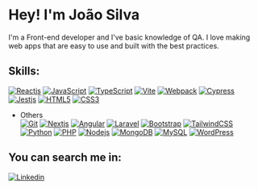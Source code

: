# Hey! I'm João Silva

I'm a Front-end developer and I've basic knowledge of QA. I love making web apps that are easy to use and built with the best practices.

## Skills:
 
[![Reactjs](https://img.shields.io/badge/React-878787?logo=react&logoColor=61DAFB)](https://es.reactjs.org/)
[![JavaScript](https://img.shields.io/badge/JavaScript-878787?logo=javascript&logoColor=F7DF1E)](https://developer.mozilla.org/es/docs/Web/JavaScript)
[![TypeScript](https://img.shields.io/badge/TypeScript-878787?logo=typescript&logoColor=0071DB)](https://www.typescriptlang.org/)
[![Vite](https://img.shields.io/badge/Vite-878787?logo=vite&logoColor=4F2CDB)](https://vitejs.dev/)
[![Webpack](https://img.shields.io/badge/Webpack-878787?logo=webpack&logoColor=73C2DA)](https://webpack.js.org/)
[![Cypress](https://img.shields.io/badge/Cypress-878787?logo=cypress&logoColor=00DB92)](https://www.cypress.io/)
[![Jestjs](https://img.shields.io/badge/Jest-878787?logo=jest&logoColor=DB4546)](https://jestjs.io/)
[![HTML5](https://img.shields.io/badge/HTML5-878787?logo=html5&logoColor=E34F26)](https://developer.mozilla.org/es/docs/Web/HTML)
[![CSS3](https://img.shields.io/badge/CSS3-878787?logo=css3&logoColor=1572B6)](https://developer.mozilla.org/es/docs/Web/CSS)

- Others  
[![Git](https://img.shields.io/badge/Git-878787?logo=git&logoColor=F05032)](https://git-scm.com/)
[![Nextjs](https://img.shields.io/badge/Next-878787?logo=next.js)](https://nextjs.org/)
[![Angular](https://img.shields.io/badge/Angular-878787?logo=angular&logoColor=DD0031)](https://angular.io/)
[![Laravel](https://img.shields.io/badge/Laravel-878787?logo=laravel&logoColor=FF2D20)](https://laravel.com/)
[![Bootstrap](https://img.shields.io/badge/Bootstrap-878787?logo=bootstrap&logoColor=7952B3)](https://getbootstrap.com/)
[![TailwindCSS](https://img.shields.io/badge/Tailwind_CSS-878787?logo=tailwindcss&logoColor=06B6D4)](https://tailwindcss.com/)
[![Python](https://img.shields.io/badge/Python-878787?logo=python&logoColor=3776AB)](https://www.python.org/)
[![PHP](https://img.shields.io/badge/PHP-878787?logo=php&logoColor=777BB4)](https://www.php.net/)
[![Nodejs](https://img.shields.io/badge/Node-878787?logo=node.js&logoColor=339933)](https://nodejs.org/)
[![MongoDB](https://img.shields.io/badge/MongoDB-878787?logo=mongodb&logoColor=47A248)](https://www.mongodb.com/)
[![MySQL](https://img.shields.io/badge/MySQL-878787?logo=mysql&logoColor=4479A1)](https://www.mysql.com/)
[![WordPress](https://img.shields.io/badge/WordPress-878787?logo=wordpress&logoColor=21759B)](https://wordpress.com/)

## You can search me in:

[![Linkedin](https://img.shields.io/badge/LinkedIn-0077B5?style=for-the-badge&logo=linkedin&logoColor=white)](https://www.linkedin.com/in/jfsilvam/)

